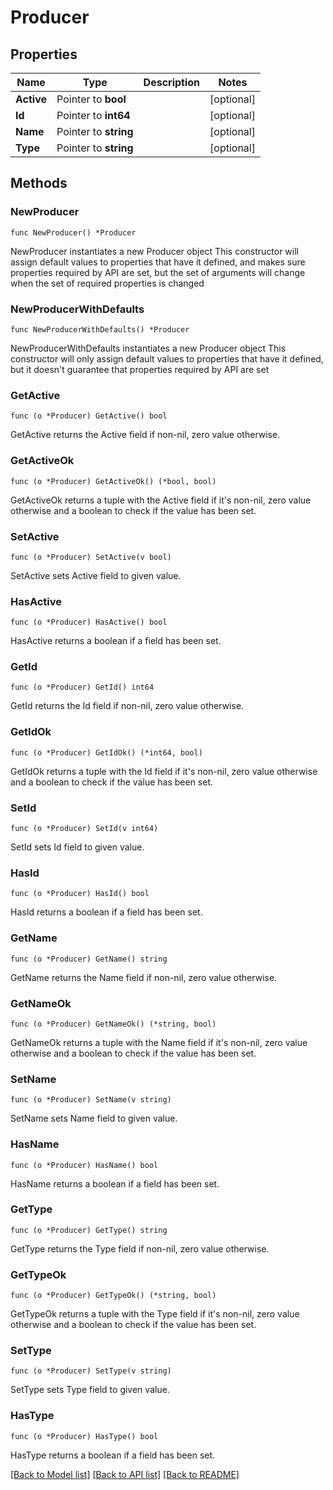 # Producer

## Properties

Name | Type | Description | Notes
------------ | ------------- | ------------- | -------------
**Active** | Pointer to **bool** |  | [optional] 
**Id** | Pointer to **int64** |  | [optional] 
**Name** | Pointer to **string** |  | [optional] 
**Type** | Pointer to **string** |  | [optional] 

## Methods

### NewProducer

`func NewProducer() *Producer`

NewProducer instantiates a new Producer object
This constructor will assign default values to properties that have it defined,
and makes sure properties required by API are set, but the set of arguments
will change when the set of required properties is changed

### NewProducerWithDefaults

`func NewProducerWithDefaults() *Producer`

NewProducerWithDefaults instantiates a new Producer object
This constructor will only assign default values to properties that have it defined,
but it doesn't guarantee that properties required by API are set

### GetActive

`func (o *Producer) GetActive() bool`

GetActive returns the Active field if non-nil, zero value otherwise.

### GetActiveOk

`func (o *Producer) GetActiveOk() (*bool, bool)`

GetActiveOk returns a tuple with the Active field if it's non-nil, zero value otherwise
and a boolean to check if the value has been set.

### SetActive

`func (o *Producer) SetActive(v bool)`

SetActive sets Active field to given value.

### HasActive

`func (o *Producer) HasActive() bool`

HasActive returns a boolean if a field has been set.

### GetId

`func (o *Producer) GetId() int64`

GetId returns the Id field if non-nil, zero value otherwise.

### GetIdOk

`func (o *Producer) GetIdOk() (*int64, bool)`

GetIdOk returns a tuple with the Id field if it's non-nil, zero value otherwise
and a boolean to check if the value has been set.

### SetId

`func (o *Producer) SetId(v int64)`

SetId sets Id field to given value.

### HasId

`func (o *Producer) HasId() bool`

HasId returns a boolean if a field has been set.

### GetName

`func (o *Producer) GetName() string`

GetName returns the Name field if non-nil, zero value otherwise.

### GetNameOk

`func (o *Producer) GetNameOk() (*string, bool)`

GetNameOk returns a tuple with the Name field if it's non-nil, zero value otherwise
and a boolean to check if the value has been set.

### SetName

`func (o *Producer) SetName(v string)`

SetName sets Name field to given value.

### HasName

`func (o *Producer) HasName() bool`

HasName returns a boolean if a field has been set.

### GetType

`func (o *Producer) GetType() string`

GetType returns the Type field if non-nil, zero value otherwise.

### GetTypeOk

`func (o *Producer) GetTypeOk() (*string, bool)`

GetTypeOk returns a tuple with the Type field if it's non-nil, zero value otherwise
and a boolean to check if the value has been set.

### SetType

`func (o *Producer) SetType(v string)`

SetType sets Type field to given value.

### HasType

`func (o *Producer) HasType() bool`

HasType returns a boolean if a field has been set.


[[Back to Model list]](../README.md#documentation-for-models) [[Back to API list]](../README.md#documentation-for-api-endpoints) [[Back to README]](../README.md)



